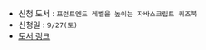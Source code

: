 - 신청 도서 : `프런트엔드 레벨을 높이는 자바스크립트 퀴즈북`
- 신청일 : `9/27(토)`
- [도서 링크](https://www.hanbit.co.kr/store/books/look.php?p_code=B3370388504&type=book) 